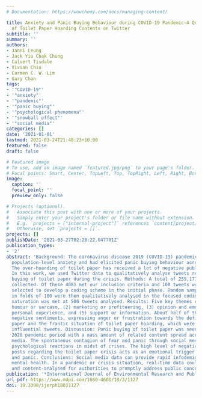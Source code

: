 ```yaml
---
# Documentation: https://wowchemy.com/docs/managing-content/

title: Anxiety and Panic Buying Behaviour during COVID-19 Pandemic—A Qualitative Analysis
  of Toilet Paper Hoarding Contents on Twitter
subtitle: ''
summary: ''
authors:
- Janni Leung
- Jack Yiu Chak Chung
- Calvert Tisdale
- Vivian Chiu
- Carmen C. W. Lim
- Gary Chan
tags:
- '"COVID-19"'
- '"anxiety"'
- '"pandemic"'
- '"panic buying"'
- '"psychological phenomena"'
- '"snowball effect"'
- '"social media"'
categories: []
date: '2021-01-01'
lastmod: 2021-03-24T21:48:23+10:00
featured: false
draft: false

# Featured image
# To use, add an image named `featured.jpg/png` to your page's folder.
# Focal points: Smart, Center, TopLeft, Top, TopRight, Left, Right, BottomLeft, Bottom, BottomRight.
image:
  caption: ''
  focal_point: ''
  preview_only: false

# Projects (optional).
#   Associate this post with one or more of your projects.
#   Simply enter your project's folder or file name without extension.
#   E.g. `projects = ["internal-project"]` references `content/project/deep-learning/index.md`.
#   Otherwise, set `projects = []`.
projects: []
publishDate: '2021-03-27T02:28:22.047701Z'
publication_types:
- '2'
abstract: 'Background: The coronavirus disease 2019 (COVID-19) pandemic had increased
  population-level anxiety and had elicited panic buying behaviour across the world.
  The over-hoarding of toilet paper has received a lot of negative public attention.
  In this work, we used Twitter data to qualitatively analyse tweets related to panic
  buying of toilet paper during the crisis. Methods: A total of 255,171 tweets were
  collected. Of these 4081 met our inclusion criteria and 100 tweets were randomly
  selected to develop a coding scheme in the initial phase. Random samples of tweets
  in folds of 100 were then qualitatively analysed in the focused coding phase until
  saturation was met at 500 tweets analysed. Results: Five key themes emerged: (1)
  humour or sarcasm, (2) marketing or profiteering, (3) opinion and emotions, (4)
  personal experience, and (5) support or information. About half of the tweets carried
  negative sentiments, expressing anger or frustration towards the deficiency of toilet
  paper and the frantic situation of toilet paper hoarding, which were among the most
  influential tweets. Discussion: Panic buying of toilet paper was seen during the
  2020 pandemic period with a mass amount of related content spread across social
  media. The spontaneous contagion of fear and panic through social media could fuel
  psychological reactions in midst of crises. The high level of negative social media
  posts regarding the toilet paper crisis acts as an emotional trigger of public anxiety
  and panic. Conclusions: Social media data can provide rapid infodemiology of public
  mental health. In a pandemic or crisis situation, real-time data could be monitored
  and content-analysed for authorities to promptly address public concerns.'
publication: '*International Journal of Environmental Research and Public Health*'
url_pdf: https://www.mdpi.com/1660-4601/18/3/1127
doi: 10.3390/ijerph18031127
---
```


